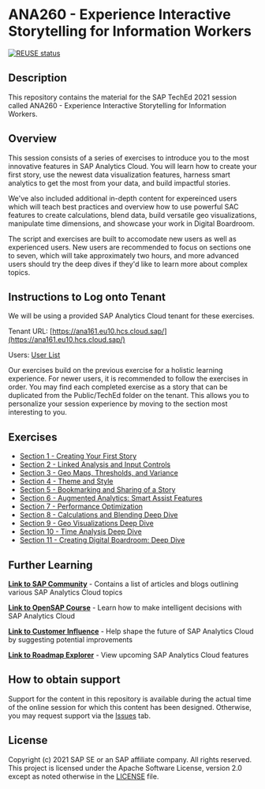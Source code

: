 # ANA260 - Experience Interactive Storytelling for Information Workers

[![REUSE status](https://api.reuse.software/badge/github.com/SAP-samples/teched2021-ANA260)](https://api.reuse.software/info/github.com/SAP-samples/teched2021-ANA260/)

## Description

This repository contains the material for the SAP TechEd 2021 session called ANA260 - Experience Interactive Storytelling for Information Workers.

## Overview

This session consists of a series of exercises to introduce you to the most innovative features in SAP Analytics Cloud. You will learn how to create your first story, use the newest data visualization features, harness smart analytics to get the most from your data, and build impactful stories.

We've also included additional in-depth content for expereinced users which will teach best practices and overview how to use powerful SAC features to create calculations, blend data, build versatile geo visualizations, manipulate time dimensions, and showcase your work in Digital Boardroom.

The script and exercises are built to accomodate new users as well as experienced users. New users are recommended to focus on sections one to seven, which will take approximately two hours, and more advanced users should try the deep dives if they'd like to learn more about complex topics. 

## Instructions to Log onto Tenant

We will be using a provided SAP Analytics Cloud tenant for these exercises.

Tenant URL: [https://ana161.eu10.hcs.cloud.sap/](https://ana161.eu10.hcs.cloud.sap/)

Users: [User List](https://docs.google.com/spreadsheets/d/1P0J6pmLGLFT86OcXr49WC1sNa1YKEDEM02zglxa5TlE/edit?usp=sharing)

Our exercises build on the previous exercise for a holistic learning experience. For newer users, it is recommended to follow the exercises in order. You may find each completed exercise as a story that can be duplicated from the Public/TechEd folder on the tenant. This allows you to personalize your session experience by moving to the section most interesting to you.

## Exercises

- [Section 1 - Creating Your First Story](exercises/Section%201%20-%20Creating%20Your%20First%20Story/README.md/)
- [Section 2 - Linked Analysis and Input Controls](exercises/Section%202%20-%20Linked%20Analysis%20and%20Input%20Controls/README.md/)
- [Section 3 - Geo Maps, Thresholds, and Variance](exercises/Section%203%20-%20Geo%20Maps,%20Thresholds,%20and%20Variance/README.md/)
- [Section 4 - Theme and Style](exercises/Section%204%20-%20Theme%20and%20Style/README.md/)
- [Section 5 - Bookmarking and Sharing of a Story](exercises/Section%205%20-%20Bookmarking%20and%20Sharing/README.md/)
- [Section 6 - Augmented Analytics: Smart Assist Features](exercises/Section%206%20-%20Augmented%20Analytics:%20Smart%20Assist%20Features/README.md)
- [Section 7 - Performance Optimization](exercises/Section%207%20-%20Performance%20Optimization/README.md)
- [Section 8 - Calculations and Blending Deep Dive](exercises/Section%208%20-%20Calculations%20and%20Blending%20Deep%20Dive/README.md)
- [Section 9 - Geo Visualizations Deep Dive](exercises/Section%209%20-%20Geo%20Visualizations%20Deep%20Dive/README.md)
- [Section 10 - Time Analysis Deep Dive](exercises/Section%2010%20-%20Time%20Analysis%20Deep%20Dive/README.md)
- [Section 11 - Creating Digital Boardroom: Deep Dive](exercises/Section%2011%20-%20Digital%20Boardroom%20Deep%20Dive)

## Further Learning
**[Link to SAP Community](https://community.sap.com/topics/cloud-analytics)** - Contains a list of articles and blogs outlining various SAP Analytics Cloud topics

**[Link to OpenSAP Course](https://open.sap.com/courses/sac1)** - Learn how to make intelligent decisions with SAP Analytics Cloud

**[Link to Customer Influence](https://influence.sap.com/sap/ino/#/campaigns-open)** - Help shape the future of SAP Analytics Cloud by suggesting potential improvements

**[Link to Roadmap Explorer](https://roadmaps.sap.com/board?PRODUCT=67838200100800006884&range=CURRENT-LAST#Q4%202021)** - View upcoming SAP Analytics Cloud features

## How to obtain support

Support for the content in this repository is available during the actual time of the online session for which this content has been designed. Otherwise, you may request support via the [Issues](../../issues) tab.

## License
Copyright (c) 2021 SAP SE or an SAP affiliate company. All rights reserved. This project is licensed under the Apache Software License, version 2.0 except as noted otherwise in the [LICENSE](LICENSES/Apache-2.0.txt) file.
